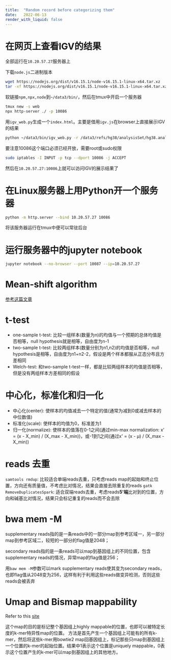 ```yaml
---
title:  "Random record before categorizing them"
date:   2022-06-13
render_with_liquid: false
---
```


# 在网页上查看IGV的结果
全部运行在`10.20.57.27`服务器上

下载`node.js`二进制版本
```bash
wget https://nodejs.org/dist/v16.15.1/node-v16.15.1-linux-x64.tar.xz
tar -xf https://nodejs.org/dist/v16.15.1/node-v16.15.1-linux-x64.tar.xz
```

软链接`npm,npx,node`到`~/data3/bin/`，然后在tmux中开启一个服务器
```bash
tmux new -s web
npx http-server ./ -p 10086
```

用`igv_web.py`生成一个`index.html`。主要是借用`igv.js`在browser上直接展示IGV的结果
```bash
python ~/data3/bin/igv_web.py -r /data3/refs/hg38/analysisSet/hg38.analysisSet.fa -m level1_node0_cell0.bam -g /data3/refs/hg38/annotation/UCSC.hg38.ncbiRefSeq.gtf
```

要注意10086这个端口必须已经开放，需要root或sudo权限
```bash
sudo iptables -I INPUT -p tcp --dport 10086 -j ACCEPT
```

然后在`10.20.57.27:10086`上就可以访问IGV的展示结果了

# 在Linux服务器上用Python开一个服务器
```bash
python -m http.server --bind 10.20.57.27 10086
```
将该服务器运行在tmux中便可以常驻后台

# 运行服务器中的jupyter notebook
```bash
jupyter notebook --no-browser --port 10087 --ip=10.20.57.27
```

# Mean-shift algorithm
[参考这篇文章](https://nicehuster.github.io/2019/08/05/shift/)

# t-test
- one-sample t-test: 比较一组样本(数量为n)的均值与一个预期的总体均值是否相等，null hypothesis就是相等，自由度为n-1
- two-sample t-test: 比较两组样本(数量分别为n1,n2)的均值是否相等，null hypothesis是相等，自由度为n1+n2-2，假设是两个样本都服从正态分布且方差相同
- Welch-test: 和two-sample t-test一样，都是比较两组样本的均值是否相等，但是没有两组样本方差相同的假设

# 中心化，标准化和归一化
- 中心化(center): 使样本的均值减去一个特定的值(通常为减到0或减去样本的中位数值)
- 标准化(scale): 使样本的均值为0，标准差为1
- 归一化(normalize): 使样本的值落在0-1之间(通过min-max normalization: x' = (x - X_min) / (X_max - X_min))，或-1到1之间(通过x' = (x - μ) / (X_max - X_min))

# reads 去重
`samtools rmdup`: 比较适合单端reads去重，只考虑reads map的起始和终止位置，方向还有质量值，不考虑比对情况，结果会直接去除重复的reads
`gatk RemoveDuplicatesSpark`: 适合双端reads去重，考虑reads**5'端**比对到的位置，方向和碱基比对情况，结果只会标记重复的reads而不会去除

# bwa mem -M
supplementary reads指的是一条reads中的一部分map到参考区域一，另一部分map到参考区域二，较短的一部分的flag值是2048；

secondary reads指的是一条reads可以map到基因组上的不同位置，包含supplementary reads的情况，异常map的flag值是256；

用`baw mem -M`参数可以mark supplementary reads使其变为secondary reads，也即flag值从2048变为256，这样有利于利用这些reads做变异检测，否则这些reads会被丢弃

# Umap and Bismap mappability
Refer to this [site](https://bismap.hoffmanlab.org)

这个map的目的是标记整个基因组上highly mappable的位置，也即可以被特定长度的k-mer特异性map的位置。
方法是首先产生一个基因组上可能有的所有k-mer，然后将这些k-mer用bowtie2 map回基因组上，标记那些只map到基因组上一个位置的k-mer的起始位置。结果中1表示这个位置是uniquely mappable，0表示这个位置产生的k-mer可以map到基因组上的其他地方。
